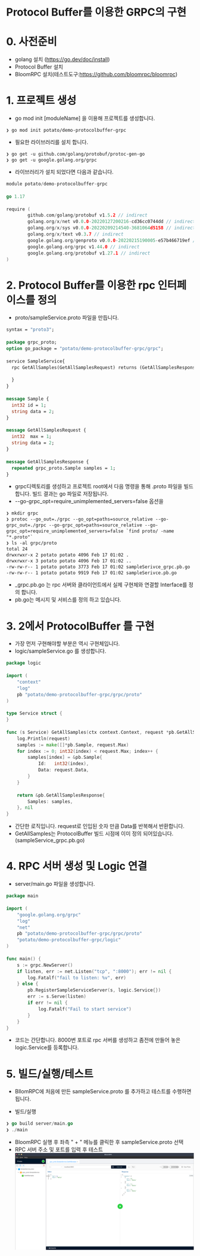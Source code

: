# Protocol Buffer를 이용한 GRPC의 구현

# 0. 사전준비
- golang 설치 (https://go.dev/doc/install)
- Protocol Buffer 설치
- BloomRPC 설치(테스트도구:https://github.com/bloomrpc/bloomrpc)

# 1. 프로젝트 생성
- go mod init [moduleName] 을 이용해 프로젝트를 생성합니다.
```shell
❯ go mod init potato/demo-protocolbuffer-grpc
```

- 필요한 라이브러리를 설치 합니다.
```shell
❯ go get -u github.com/golang/protobuf/protoc-gen-go
❯ go get -u google.golang.org/grpc
```

- 라이브러리가 설치 되었다면 다음과 같습니다.
```go
module potato/demo-protocolbuffer-grpc

go 1.17

require (
        github.com/golang/protobuf v1.5.2 // indirect
        golang.org/x/net v0.0.0-20220127200216-cd36cc0744dd // indirect
        golang.org/x/sys v0.0.0-20220209214540-3681064d5158 // indirect
        golang.org/x/text v0.3.7 // indirect
        google.golang.org/genproto v0.0.0-20220215190005-e57b466719ef // indirect
        google.golang.org/grpc v1.44.0 // indirect
        google.golang.org/protobuf v1.27.1 // indirect
)
```

# 2. Protocol Buffer를 이용한 rpc 인터페이스를 정의
- proto/sampleService.proto 파일을 만듭니다.
```protobuf
syntax = "proto3";

package grpc_proto;
option go_package = "potato/demo-protocolbuffer-grpc/grpc";

service SampleService{
  rpc GetAllSamples(GetAllSamplesRequest) returns (GetAllSamplesResponse){

  }
}

message Sample {
  int32 id = 1;
  string data = 2;
}

message GetAllSamplesRequest {
  int32  max = 1;
  string data = 2;
}

message GetAllSamplesResponse {
  repeated grpc_proto.Sample samples = 1;
}
```

- grpc디렉토리를 생성하고 프로젝트 root에서 다음 명령을 통해 .proto 파일을 빌드합니다. 빌드 결과는 go 파일로 저장됩니다.
- --go-grpc_opt=require_unimplemented_servers=false 옵션을 
```shell
❯ mkdir grpc
❯ protoc --go_out=./grpc --go_opt=paths=source_relative --go-grpc_out=./grpc --go-grpc_opt=paths=source_relative --go-grpc_opt=require_unimplemented_servers=false `find proto/ -name "*.proto"`
❯ ls -al grpc/proto
total 24
drwxrwxr-x 2 potato potato 4096 Feb 17 01:02 .
drwxrwxr-x 3 potato potato 4096 Feb 17 01:02 ..
-rw-rw-r-- 1 potato potato 3773 Feb 17 01:02 sampleSerivce_grpc.pb.go
-rw-rw-r-- 1 potato potato 9919 Feb 17 01:02 sampleSerivce.pb.go

```
- _grpc.pb.go 는 rpc 서버와 클라이언트에서 실제 구현체와 연결할 Interface를 정의 합니다.
- pb.go는 메시지 및 서비스를 정의 하고 있습니다.


# 3. 2에서 ProtocolBuffer 를 구현
- 가장 먼저 구현해야할 부분은 역시 구현체입니다.
- logic/sampleService.go 를 생성합니다.
```go
package logic

import (
	"context"
	"log"
	pb "potato/demo-protocolbuffer-grpc/grpc/proto"
)

type Service struct {
}

func (s Service) GetAllSamples(ctx context.Context, request *pb.GetAllSamplesRequest) (*pb.GetAllSamplesResponse, error) {
	log.Println(request)
	samples := make([]*pb.Sample, request.Max)
	for index := 0; int32(index) < request.Max; index++ {
		samples[index] = &pb.Sample{
			Id:   int32(index),
			Data: request.Data,
		}
	}

	return &pb.GetAllSamplesResponse{
		Samples: samples,
	}, nil
}
```
- 간단한 로직입니다. request로 인입된 숫자 만큼 Data를 반복해서 반환합니다.
- GetAllSamples는 ProtocolBuffer 빌드 시점에 이미 정의 되어있습니다.(sampleService_grpc.pb.go)

# 4. RPC 서버 생성 및 Logic 연결
- server/main.go 파일을 생성합니다.
```go
package main

import (
	"google.golang.org/grpc"
	"log"
	"net"
	pb "potato/demo-protocolbuffer-grpc/grpc/proto"
	"potato/demo-protocolbuffer-grpc/logic"
)

func main() {
	s := grpc.NewServer()
	if listen, err := net.Listen("tcp", ":8000"); err != nil {
		log.Fatalf("fail to listen: %v", err)
	} else {
		pb.RegisterSampleServiceServer(s, logic.Service{})
		err := s.Serve(listen)
		if err != nil {
			log.Fatalf("Fail to start service")
		}
	}
}
```
- 코드는 간단합니다. 8000번 포트로 rpc 서버를 생성하고 좀전에 만들어 놓은 logic.Service를 등록합니다.


# 5. 빌드/실행/테스트
- BllomRPC에 처음에 만든 sampleService.proto 를 추가하고 테스트를 수행하면 됩니다.

- 빌드/실행 
```go
❯ go build server/main.go
❯ ./main
```

- BloomRPC 실행 후 좌측 " + " 메뉴를 클릭한 후 sampleService.proto 선택 
- RPC 서버 주소 및 포트를 입력 후 테스트 
![img.png](img.png)